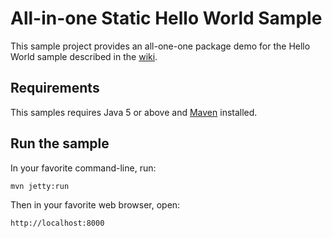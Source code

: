 # All-in-one Static Hello World Sample

This sample project provides an all-one-one package demo for the Hello World sample described in the [wiki]().

## Requirements

This samples requires Java 5 or above and [Maven](http://maven.apache.org) installed.

## Run the sample

In your favorite command-line, run:

```
mvn jetty:run
```

Then in your favorite web browser, open:
```
http://localhost:8000
```
